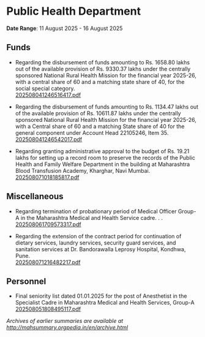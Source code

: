 # Public Health Department

**Date Range**: 11 August 2025 - 16 August 2025


## Funds
- Regarding the disbursement of funds amounting to Rs. 1658.80 lakhs out of the available provision of Rs. 9330.37 lakhs under the centrally sponsored National Rural Health Mission for the financial year 2025-26, with a central share of 60 and a matching state share of 40, for the social special category.\
  [202508041246516417.pdf](https://gr.maharashtra.gov.in/Site/Upload/Government%20Resolutions/English/202508041246516417.pdf)

- Regarding the disbursement of funds amounting to Rs. 1134.47 lakhs out of the available provision of Rs. 10611.87 lakhs under the centrally sponsored National Rural Health Mission for the financial year 2025-26, with a Central share of 60 and a matching State share of 40 for the general component under Account Head 22105246, Item 35.\
  [202508041246542017.pdf](https://gr.maharashtra.gov.in/Site/Upload/Government%20Resolutions/English/202508041246542017.pdf)

- Regarding granting administrative approval to the budget of Rs. 19.21 lakhs for setting up a record room to preserve the records of the Public Health and Family Welfare Department in the building at Maharashtra Blood Transfusion Academy, Kharghar, Navi Mumbai.\
  [202508071018185817.pdf](https://gr.maharashtra.gov.in/Site/Upload/Government%20Resolutions/English/202508071018185817.pdf)

## Miscellaneous
- Regarding termination of probationary period of Medical Officer Group-A in the Maharashtra Medical and Health Service cadre. . .\
  [202508061709573317.pdf](https://gr.maharashtra.gov.in/Site/Upload/Government%20Resolutions/English/202508061709573317.pdf)

- Regarding the extension of the contract period for continuation of dietary services, laundry services, security guard services, and sanitation services at Dr. Bandorawalla Leprosy Hospital, Kondhwa, Pune.\
  [202508071216482217.pdf](https://gr.maharashtra.gov.in/Site/Upload/Government%20Resolutions/English/202508071216482217.pdf)

## Personnel
- Final seniority list dated 01.01.2025 for the post of Anesthetist in the Specialist Cadre in Maharashtra Medical and Health Services, Group-A\
  [202508051808495117.pdf](https://gr.maharashtra.gov.in/Site/Upload/Government%20Resolutions/English/202508051808495117.pdf)


*Archives of earlier summaries are available at http://mahsummary.orgpedia.in/en/archive.html*
